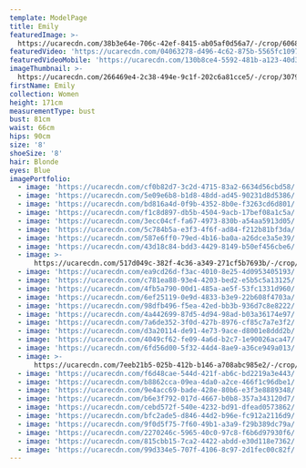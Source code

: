 ```yaml
---
template: ModelPage
title: Emily
featuredImage: >-
  https://ucarecdn.com/38b3e64e-706c-42ef-8415-ab05af0d56a7/-/crop/6068x2919/652,767/-/preview/
featuredVideo: 'https://ucarecdn.com/04063278-d496-4c62-875b-5565fc10976a/'
featuredVideoMobile: 'https://ucarecdn.com/130b8ce4-5592-481b-a123-40d3b0f31d66/'
imageThumbnail: >-
  https://ucarecdn.com/266469e4-2c38-494e-9c1f-202c6a81cce5/-/crop/3079x3494/1018,0/-/preview/
firstName: Emily
collection: Women
height: 171cm
measurementType: bust
bust: 81cm
waist: 66cm
hips: 90cm
size: '8'
shoeSize: '8'
hair: Blonde
eyes: Blue
imagePortfolio:
  - image: 'https://ucarecdn.com/cf0b82d7-3c2d-4715-83a2-6634d56cbd58/'
  - image: 'https://ucarecdn.com/5e09e6b8-b1d8-48dd-ad45-90231d8d5386/'
  - image: 'https://ucarecdn.com/bd816a4d-0f9b-4352-8b0e-f3263cd6d801/'
  - image: 'https://ucarecdn.com/f1c8d897-db5b-4504-9acb-17bef08a1c5a/'
  - image: 'https://ucarecdn.com/3ecc04cf-fa67-4973-830b-a54aa5913d05/'
  - image: 'https://ucarecdn.com/5c784b5a-e3f3-4f6f-ad84-f212b81bf3da/'
  - image: 'https://ucarecdn.com/587e6ff0-79ed-4b16-ba0a-a26dce3a5e39/'
  - image: 'https://ucarecdn.com/43d18c84-bdd3-4429-8149-b50ef456cbe6/'
  - image: >-
      https://ucarecdn.com/517d049c-382f-4c36-a349-271cf5b7693b/-/crop/1298x1897/0,552/-/preview/
  - image: 'https://ucarecdn.com/ea9cd26d-f3ac-4010-8e25-4d0953405193/'
  - image: 'https://ucarecdn.com/c781ea88-93e4-4203-bed2-e5b5c5a13125/'
  - image: 'https://ucarecdn.com/4fb5a790-00d1-485a-ae5f-53fc1331d960/'
  - image: 'https://ucarecdn.com/6ef25119-0e9d-4833-b3e9-22b608f4703a/'
  - image: 'https://ucarecdn.com/98dfb496-f5ea-42ed-bb3b-936d7c8e8222/'
  - image: 'https://ucarecdn.com/4a442699-87d5-4d94-98ad-b03a36174e97/'
  - image: 'https://ucarecdn.com/7a6de352-3f0d-427b-8976-cf85c7a7e3f2/'
  - image: 'https://ucarecdn.com/d3a20114-de91-4e73-9ace-d8001e8ddd2b/'
  - image: 'https://ucarecdn.com/4049cf62-fe09-4a6d-b2c7-1e90026aca47/'
  - image: 'https://ucarecdn.com/6fd56d00-5f32-44d4-8ae9-a36ce949a013/'
  - image: >-
      https://ucarecdn.com/7eeb21b5-025b-412b-b146-a708abc985e2/-/crop/5464x6706/0,1486/-/preview/
  - image: 'https://ucarecdn.com/f6d48cae-544d-421f-ab6c-bd2219a3e443/'
  - image: 'https://ucarecdn.com/b8862cca-09ea-4da0-a2ce-466f1c96dbe1/'
  - image: 'https://ucarecdn.com/9e4acc69-bade-428e-80b6-e3f3e8889348/'
  - image: 'https://ucarecdn.com/b6e3f792-017d-4667-b0b8-357a343120d7/'
  - image: 'https://ucarecdn.com/cebd572f-540e-4232-bd91-dfead0573862/'
  - image: 'https://ucarecdn.com/bfc2ade5-d846-44d2-b96e-fc912a2116d9/'
  - image: 'https://ucarecdn.com/9f0d5f75-7f60-49b1-a3a9-f29b389dc79a/'
  - image: 'https://ucarecdn.com/2270246c-5965-40c0-97c8-f6b6d97930f6/'
  - image: 'https://ucarecdn.com/815cbb15-7ca2-4422-abdd-e30d118e7362/'
  - image: 'https://ucarecdn.com/99d334e5-707f-4106-8c97-2d1fec00c82f/'
---
```


